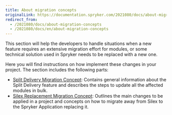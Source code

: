 ```yaml
---
title: About migration concepts
originalLink: https://documentation.spryker.com/2021080/docs/about-migration-concepts
redirect_from:
  - /2021080/docs/about-migration-concepts
  - /2021080/docs/en/about-migration-concepts
---
```


This section will help the developers to handle situations when a new feature requires an extensive migration effort for modules, or some technical solution used in Spryker needs to be replaced with a new one.

Here you will find instructions on how implement these changes in your project. The section includes the following parts:

* [Split Delivery Migration Concept](/docs/scos/dev/migration-and-integration/202001.0/migration-concepts/split-delivery-): Contains general information about the Split Delivery feature and describes the steps to update all the affected modules in bulk.
* [Silex Replacement Migration Concept](/docs/scos/dev/migration-and-integration/202001.0/migration-concepts/silex-replacement/silex-replaceme): Outlines the main changes to be applied in a project and concepts on how to migrate away from Silex to the Spryker Application replacing it.
